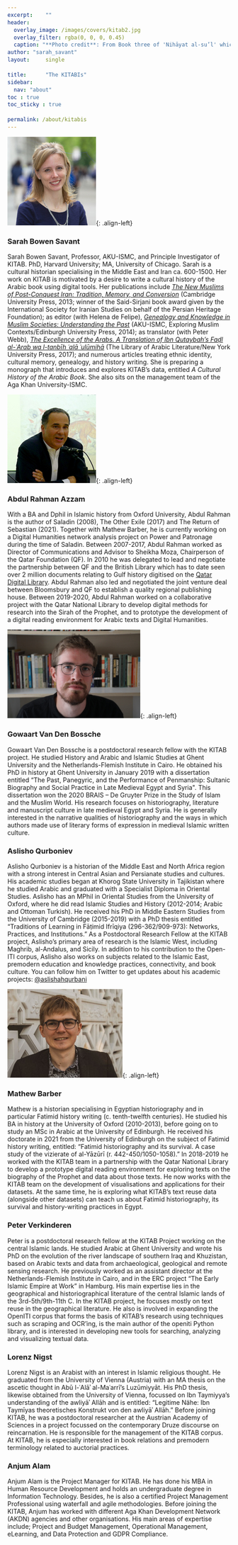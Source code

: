 ```yaml
---
excerpt:	""
header:
  overlay_image: /images/covers/kitab2.jpg
  overlay_filter: rgba(0, 0, 0, 0.45)
  caption: "**Photo credit**: From Book three of 'Nihāyat al-su’l' which gives instructions on using lances. Dated 773/1371 (Add. MS. 18866, f. 113r)"
author: "sarah_savant"
layout:		single

title:		"The KITABIs"
sidebar:
  nav: "about"
toc : true
toc_sticky : true

permalink: /about/kitabis
---
```


![Sarah-Savant](/images/kitab/sarah_savant.jpg){: .align-left} 
### Sarah Bowen Savant
Sarah Bowen Savant, Professor, AKU-ISMC, and Principle Investigator of KITAB. PhD, Harvard University; MA, University of Chicago. Sarah is a cultural historian specialising in the Middle East and Iran ca. 600-1500. Her work on KITAB is motivated by a desire to write a cultural history of the Arabic book using digital tools. Her publications include *[The New Muslims of Post-Conquest Iran: Tradition, Memory, and Conversion](http://www.cambridge.org/catalogue/catalogue.asp?isbn=9781107014084)* (Cambridge University Press, 2013; winner of the Said-Sirjani book award given by the International Society for Iranian Studies on behalf of the Persian Heritage Foundation); as editor (with Helena de Felipe), *[Genealogy and Knowledge in Muslim Societies: Understanding the Past](https://edinburghuniversitypress.com/book-genealogy-and-knowledge-in-muslim-societies.html)* (AKU-ISMC, Exploring Muslim Contexts/Edinburgh University Press, 2014); as translator (with Peter Webb), *[The Excellence of the Arabs. A Translation of Ibn Qutaybah’s Faḍl al-ʿArab wa l-tanbīh ʿalā ʿulūmihā](https://nyupress.org/books/9781479809578/)* (The Library of Arabic Literature/New York University Press, 2017); and numerous articles treating ethnic identity, cultural memory, genealogy, and history writing. She is preparing a monograph that introduces and explores KITAB’s data, entitled *A Cultural History of the Arabic Book*. She also sits on the management team of the Aga Khan University-ISMC. 

![Abdul Rahman Azzam](/images/kitab/abdulrahman200px.jpg){: .align-left} 
### Abdul Rahman Azzam
With a BA and Dphil in Islamic history from Oxford University, Abdul Rahman is the author of Saladin (2008), The Other Exile (2017) and The Return of Sebastian (2021). Together with Mathew Barber, he is currently working on a Digital Humanities network analysis project on Power and Patronage during the time of Saladin. Between 2007-2017, Abdul Rahman worked as Director of Communications and Advisor to Sheikha Moza, Chairperson of the Qatar Foundation (QF). In 2010 he was delegated to lead and negotiate the partnership between QF and the British Library which has to date seen over 2 million documents relating to Gulf history digitised on the [Qatar Digital Library](www.qdl.qa). Abdul Rahman also led and negotiated the joint venture deal between Bloomsbury and QF to establish a quality regional publishing house. Between 2019-2020, Abdul Rahman worked on a collaborative project with the Qatar National Library to develop digital methods for research into the Sirah of the Prophet, and to prototype the development of a digital reading environment for Arabic texts and Digital Humanities.

![Gowaart Van Den Bossche](/images/kitab/Gowaart_200px.jpg){: .align-left} 
### Gowaart Van Den Bossche
Gowaart Van Den Bossche is a postdoctoral research fellow with the KITAB project. He studied History and Arabic and Islamic Studies at Ghent University and the Netherlands-Flemish Institute in Cairo. He obtained his PhD in history at Ghent University in January 2019 with a dissertation entitled “The Past, Panegyric, and the Performance of Penmanship: Sultanic Biography and Social Practice in Late Medieval Egypt and Syria". This dissertation won the 2020 BRAIS – De Gruyter Prize in the Study of Islam and the Muslim World. His research focuses on historiography, literature and manuscript culture in late medieval Egypt and Syria. He is generally interested in the narrative qualities of historiography and the ways in which authors made use of literary forms of expression in medieval Islamic written culture. 

### Aslisho Qurboniev
Aslisho Qurboniev is a historian of the Middle East and North Africa region with a strong interest in Central Asian and Persianate studies and cultures. His academic studies began at Khorog State University in Tajikistan where he studied Arabic and graduated with a Specialist Diploma in Oriental Studies. Aslisho has an MPhil in Oriental Studies from the University of Oxford, where he did read Islamic Studies and History (2012-2014; Arabic and Ottoman Turkish). He received his PhD in Middle Eastern Studies from the University of Cambridge (2015-2019) with a PhD thesis entitled “Traditions of Learning in Fāṭimid Ifrīqiya (296-362/909-973): Networks, Practices, and Institutions.” As a Postdoctoral Research Fellow at the KITAB project, Aslisho’s primary area of research is the Islamic West, including Maghrib, al-Andalus, and Sicily.  In addition to his contribution to the Open-ITI corpus, Aslisho also works on subjects related to the Islamic East, premodern education and knowledge practices, connectivity, and book culture. You can follow him on Twitter to get updates about his academic projects: [@aslishahqurbani](https://twitter.com/aslishahqurbani)

![Mathew Barber](/images/kitab/Mathew_200px.jpg){: .align-left} 
### Mathew Barber
Mathew is a historian specialising in Egyptian historiography and in particular Fatimid history writing (c. tenth-twelfth centuries). He studied his BA in history at the University of Oxford (2010-2013), before going on to study an MSc in Arabic at the University of Edinburgh. He received his doctorate in 2021 from the University of Edinburgh on the subject of Fatimid history writing, entitled: “Fatimid historiography and its survival. A case study of the vizierate of al-Yāzūrī (r. 442-450/1050-1058).” In 2018-2019 he worked with the KITAB team in a partnership with the Qatar National Library to develop a prototype digital reading environment for exploring texts on the biography of the Prophet and data about those texts. He now works with the KITAB team on the development of visualisations and applications for their datasets. At the same time, he is exploring what KITAB’s text reuse data (alongside other datasets) can teach us about Fatimid historiography, its survival and history-writing practices in Egypt.
 
### Peter Verkinderen
Peter is a postdoctoral research fellow at the KITAB Project working on the central Islamic lands. He studied Arabic at Ghent University and wrote his PhD on the evolution of the river landscape of southern Iraq and Khuzistan, based on Arabic texts and data from archaeological, geological and remote sensing research. He previously worked as an assistant director at the Netherlands-Flemish Institute in Cairo, and in the ERC project “The Early Islamic Empire at Work” in Hamburg. His main expertise lies in the geographical and historiographical literature of the central Islamic lands of the 3rd-5th/9th-11th C. In the KITAB project, he focuses mostly on text reuse in the geographical literature. He also is involved in expanding the OpenITI corpus that forms the basis of KITAB’s research using techniques such as scraping and OCR’ing, is the main author of the openiti Python library, and is interested in developing new tools for searching, analyzing and visualizing textual data.

### Lorenz Nigst

Lorenz Nigst is an Arabist with an interest in Islamic religious thought. He graduated from the University of Vienna (Austria) with an MA thesis on the ascetic thought in Abū l-ʿAlāʾ al-Maʿarrī’s Luzūmiyyāt. His PhD thesis, likewise obtained from the University of Vienna, focussed on Ibn Taymiyya’s understanding of the awliyāʾ Allāh and is entitled: “Legitime Nähe: Ibn Taymīyas theoretisches Konstrukt von den awliyāʾ Allāh.” Before joining KITAB, he was a postdoctoral researcher at the Austrian Academy of Sciences in a project focussed on the contemporary Druze discourse on reincarnation. He is responsible for the management of the KITAB corpus. At KITAB, he is especially interested in book relations and premodern terminology related to auctorial practices.

### Anjum Alam
Anjum Alam is the Project Manager for KITAB​. He has done his MBA in Human Resource Development and holds an undergraduate degree in Information Technology. Besid​es, ​he is also a certified Project Man​agem​ent Professional using waterfall and agile methodologies. Before joining the KITAB, Anjum has worked with different Aga Khan Development Network (AKDN) agencies and other organisations. His main areas of expertise include; Project and Budget Management, Operational Management, eLearning, and Data Protection and GDPR Compliance. ​​​​​​​​
